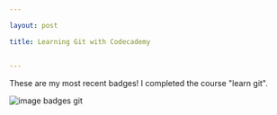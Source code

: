 ```yaml
---

layout: post

title: Learning Git with Codecademy


---
```




These are my most recent badges! I completed the course "learn git".

![image badges git](gabrielehackl.github.io/img/GabrieleHackl_badges_git.jpg)
